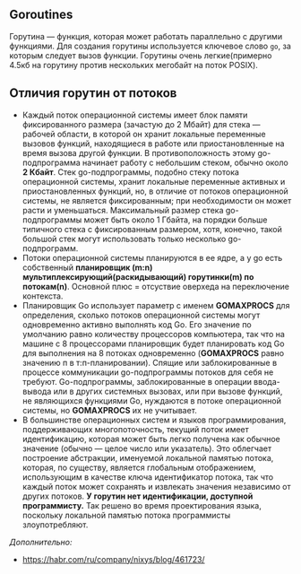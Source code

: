 ## Goroutines

Горутина — функция, которая может работать параллельно с другими функциями. Для создания горутины используется ключевое слово `go`, за которым следует вызов функции. Горутины очень легкие(примерно 4.5кб на горутину против нескольких мегобайт на поток POSIX).

## Отличия горутин от потоков

- Каждый поток операционной системы имеет блок памяти фиксированного размера (зачастую до 2 Мбайт) для стека — рабочей области, в которой он хранит локальные переменные вызовов функций, находящиеся в работе или приостановленные на время вызова другой функции. В противоположность этому go-подпрограмма начинает работу с небольшим стеком, обычно около **2 Кбайт**. Стек go-подпрограммы, подобно стеку потока операционной системы, хранит локальные переменные активных и приостановленных функций, но, в отличие от потоков операционной системы, не является фиксированным; при необходимости он может расти и уменьшаться. Максимальный размер стека
  go-подпрограммы может быть около 1 Гбайта, на порядки больше типичного стека с фиксированным размером, хотя, конечно, такой большой стек могут использовать только несколько go-подпрограмм.
- Потоки операционной системы планируются в ее ядре, а у go есть собственный **планировщик (m:n) мультиплексирующий(раскидывающий) горутинки(m) по потокам(n)**. Основной плюс = отсуствие оверхеда на переключение контекста.
- Планировщик Go использует параметр с именем **GOMAXPROCS** для определения, сколько потоков операционной системы могут одновременно активно выполнять код Go. Его значение по умолчанию равно количеству процессоров компьютера, так что на машине с 8 процессорами планировщик будет планировать код Go для выполнения на 8 потоках одновременно (**GOMAXPROCS** равно значению п в т:п-планировании).
  Спящие или заблокированные в процессе коммуникации go-подпрограммы потоков для себя не требуют. Go-подпрограммы, заблокированные в операции ввода-вывода или в других системных вызовах, или при вызове функций, не являющихся функциями Go, нуждаются в потоке операционной системы, но **GOMAXPROCS** их не учитывает.
- В большинстве операционных систем и языков программирования, поддерживающих многопоточность, текущий поток имеет идентификацию, которая может быть легко получена как обычное значение (обычно — целое число или указатель). Это облегчает построение абстракции, именуемой локальной памятью потока, которая, по существу, является глобальным отображением, использующим в качестве ключа идентификатор потока, так что каждый поток может сохранять и извлекать значения независимо от других потоков.
  **У горутин нет идентификации, доступной программисту.** Так решено во время проектирования языка, поскольку локальной памятью потока программисты злоупотребляют.



*Дополнительно:*

- https://habr.com/ru/company/nixys/blog/461723/